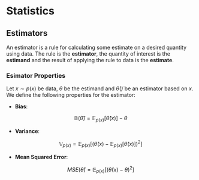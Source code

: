 # Statistics

## Estimators

An estimator is a rule for calculating some estimate on a desired quantity
using data. The rule is the __estimator__, the quantity of interest is the
__estimand__ and the result of applying the rule to data is the __estimate__.

### Esimator Properties

Let $x \sim p(x)$ be data, $\theta$ be the estimand and $\hat{\theta}(\dot)$
be an estimator based on $x$. We define the following properties for the 
estimator:

* __Bias__:

$$\mathbb{B}(\hat{\theta}) = \mathbb{E}_{p(x)}[\hat{\theta}(x)] - \theta$$

* __Variance__:

$$\mathbb{V}_{p(x)} = \mathbb{E}_{p(x)}[(\hat{\theta}(x) - \mathbb{E}_{p(x)}[\hat{\theta}(x)])^2]$$

* __Mean Squared Error__:

$$MSE(\hat{\theta}) = \mathbb{E}_{p(x)}[(\hat{\theta}(x) - \theta)^2 ] $$

